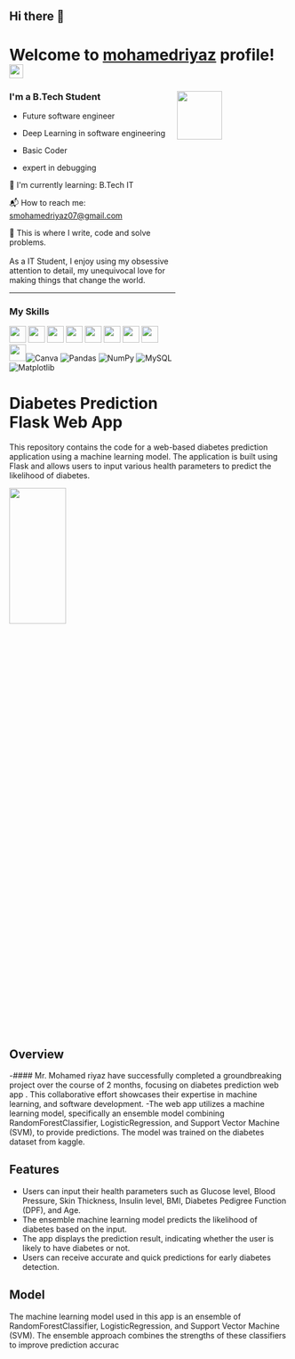 ## Hi there 👋
# Welcome to [mohamedriyaz](https://github.com/mohamedriyaz-07/) profile! <a href="https://github.com/mohamedriyaz-07/"> <img src="https://media.giphy.com/media/hvRJCLFzcasrR4ia7z/giphy.gif" width="25px"></a>

### I'm a B.Tech Student   <img src="https://i.pinimg.com/originals/0c/ba/f2/0cbaf2966dbc9b332b06db462053c487.gif" height=15% width=40% align="right">

* Future software engineer
  
* Deep Learning in software engineering
  
* Basic Coder
  
* expert in debugging
  

🌱 I'm currently learning: B.Tech IT 

📬 How to reach me: [smohamedriyaz07@gmail.com](mailto:smohamedriyaz07@gmail.com)<br>

💪 This is where I write, code and solve problems.<br><br>
 As a IT Student, I enjoy using my obsessive attention to detail, my unequivocal love for making 
 things that change the world.


-------------------------------------------------------------------------------------------------------
### My Skills 
<img src="https://img.shields.io/badge/-C-blue?style=for-the-badge&logo=c&logoColor=FFFFFF" height="30"> <img src="https://img.shields.io/badge/-C++-blue?style=for-the-badge&logo=c%2B%2B&logoColor=FFFFFF" height="30"> <img src="http://img.shields.io/badge/-Python-blue?style=for-the-badge&logo=python&logoColor=FFFFFF" height="30"> <img src="https://img.shields.io/badge/-Java-blue?style=for-the-badge&logo=openjdk&logoColor=white" height="30"> <img src="http://img.shields.io/badge/-PHP-blue?style=for-the-badge&logo=php&logoColor=FFFFFF" height="30"> <img src="http://img.shields.io/badge/-Machine%20Learning-blue?style=for-the-badge&logo=machine-learning&logoColor=FFFFFF" height="30"> <img src="http://img.shields.io/badge/-Deep%20Learning-blue?style=for-the-badge&logo=deep-learning&logoColor=FFFFFF" height="30"> <img src="http://img.shields.io/badge/-Computer%20Vision-blue?style=for-the-badge&logo=computer-vision&logoColor=FFFFFF" height="30"> <img src="http://img.shields.io/badge/-MySQL-blue?style=for-the-badge&logo=mysql&logoColor=FFFFFF" height="30">![Canva](https://img.shields.io/badge/Canva-%2300C4CC.svg?style=for-the-badge&logo=Canva&logoColor=white)  ![Pandas](https://img.shields.io/badge/pandas-%23150458.svg?style=for-the-badge&logo=pandas&logoColor=white) ![NumPy](https://img.shields.io/badge/numpy-%23013243.svg?style=for-the-badge&logo=numpy&logoColor=white) ![MySQL](https://img.shields.io/badge/mysql-%2300000f.svg?style=for-the-badge&logo=mysql&logoColor=white)![Matplotlib](https://img.shields.io/badge/Matplotlib-%23ffffff.svg?style=for-the-badge&logo=Matplotlib&logoColor=black)


# Diabetes Prediction Flask Web App

This repository contains the code for a web-based diabetes prediction application using a machine learning model. The application is built using Flask and allows users to input various health parameters to predict the likelihood of diabetes.

<img src="https://www.eresvihda.es/wp-content/uploads/2023/10/Diabetes.gif" height=25% width=45% align="middle">

## Overview
-#### Mr. Mohamed riyaz have successfully completed a groundbreaking project over the course of 2 months, focusing on diabetes prediction web app . This collaborative effort showcases their expertise in  machine learning, and software development.
-The web app utilizes a machine learning model, specifically an ensemble model combining RandomForestClassifier, LogisticRegression, and Support Vector Machine (SVM), to provide predictions. The model was trained on the diabetes dataset from kaggle.


## Features

- Users can input their health parameters such as Glucose level, Blood Pressure, Skin Thickness, Insulin level, BMI, Diabetes Pedigree Function (DPF), and Age.
- The ensemble machine learning model predicts the likelihood of diabetes based on the input.
- The app displays the prediction result, indicating whether the user is likely to have diabetes or not.
- Users can receive accurate and quick predictions for early diabetes detection.


## Model

The machine learning model used in this app is an ensemble of RandomForestClassifier, LogisticRegression, and Support Vector Machine (SVM). The ensemble approach combines the strengths of these classifiers to improve prediction accurac







